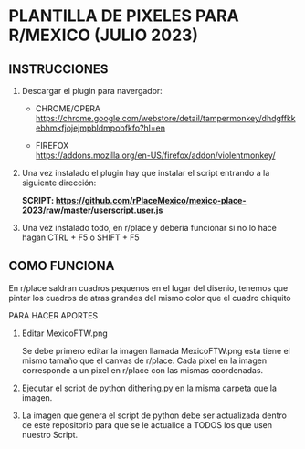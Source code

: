 # PLANTILLA DE PIXELES PARA R/MEXICO (JULIO 2023)

## INSTRUCCIONES

1. Descargar el plugin para navergador:
   - CHROME/OPERA  
     https://chrome.google.com/webstore/detail/tampermonkey/dhdgffkkebhmkfjojejmpbldmpobfkfo?hl=en

   - FIREFOX  
     https://addons.mozilla.org/en-US/firefox/addon/violentmonkey/

1. Una vez instalado el plugin hay que instalar el script entrando a la siguiente dirección:

   **SCRIPT: https://github.com/rPlaceMexico/mexico-place-2023/raw/master/userscript.user.js**
  
2. Una vez instalado todo, en r/place y deberia funcionar si no lo hace hagan CTRL + F5 o SHIFT + F5

## COMO FUNCIONA

En r/place saldran cuadros pequenos en el lugar del disenio, tenemos que pintar los cuadros de atras grandes del mismo color que el cuadro chiquito

PARA HACER APORTES

1. Editar MexicoFTW.png

   Se debe primero editar la imagen llamada MexicoFTW.png esta tiene el mismo tamaño que el canvas de r/place.
   Cada pixel en la imagen corresponde a un pixel en r/place con las mismas coordenadas. 

2. Ejecutar el script de python dithering.py en la misma carpeta que la imagen.

3. La imagen que genera el script de python debe ser actualizada dentro de este
   repositorio para que se le actualice a TODOS los que usen nuestro Script. 


         
